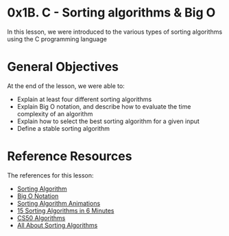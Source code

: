 # 0x1B. C - Sorting algorithms & Big O
In this lesson, we were introduced to the various types of sorting algorithms using the C programming language

# General Objectives
At the end of the lesson, we were able to:
- Explain at least four different sorting algorithms
- Explain Big O notation, and describe how to evaluate the time complexity of an algorithm
- Explain how to select the best sorting algorithm for a given input
- Define a stable sorting algorithm

# Reference Resources
The references for this lesson:
- [Sorting Algorithm](https://intranet.alxswe.com/rltoken/-j5MKLBlzZAC2RfJ5DTBIg)
- [Big O Notation](https://intranet.alxswe.com/rltoken/WRvrE2BaNVQFssHiUATTrw)
- [Sorting Algorithm Animations](https://intranet.alxswe.com/rltoken/ol0P7NbYVb5R31iOv4Q40A)
- [15 Sorting Algorithms in 6 Minutes](https://intranet.alxswe.com/rltoken/_I0aEvhfJ66Xyob6dd9Utw)
- [CS50 Algorithms](https://intranet.alxswe.com/rltoken/Ea93HeEYuNkOL7sGb6zzGg)
- [All About Sorting Algorithms](https://intranet.alxswe.com/rltoken/21X_eaj5RGcLIL9mZv2sqw)
